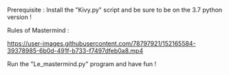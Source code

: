 Prerequisite : Install the "Kivy.py" script and be sure to be on the 3.7 python version !

Rules of Mastermind : 

https://user-images.githubusercontent.com/78797921/152165584-39378985-6b0d-491f-b733-f7497dfeb0a8.mp4

Run the "Le_mastermind.py" program and have fun !
